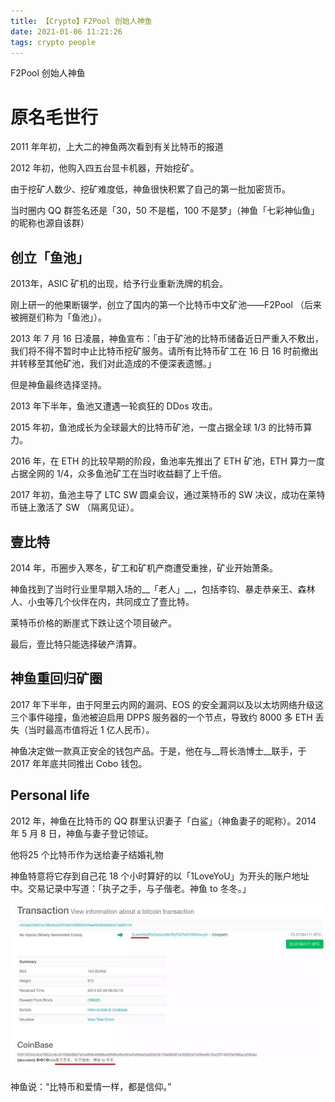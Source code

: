 ```yaml
---
title: 【Crypto】F2Pool 创始人神鱼
date: 2021-01-06 11:21:26
tags: crypto people
---
```


F2Pool 创始人神鱼

# 原名毛世行

2011 年年初，上大二的神鱼两次看到有关比特币的报道

2012 年初，他购入四五台显卡机器，开始挖矿。

由于挖矿人数少、挖矿难度低，神鱼很快积累了自己的第一批加密货币。

当时圈内 QQ 群签名还是「30，50 不是槛，100 不是梦」（神鱼「七彩神仙鱼」的昵称也源自该群）

## 创立「鱼池」
2013年，ASIC 矿机的出现，给予行业重新洗牌的机会。

刚上研一的他果断辍学，创立了国内的第一个比特币中文矿池——F2Pool （后来被拥趸们称为「鱼池」）。

2013 年 7 月 16 日凌晨，神鱼宣布：「由于矿池的比特币储备近日严重入不敷出，我们将不得不暂时中止比特币挖矿服务。请所有比特币矿工在 16 日 16 时前撤出并转移至其他矿池，我们对此造成的不便深表遗憾。」

但是神鱼最终选择坚持。

2013 年下半年，鱼池又遭遇一轮疯狂的 DDos 攻击。

2015 年初，鱼池成长为全球最大的比特币矿池，一度占据全球 1/3 的比特币算力。

2016 年，在 ETH 的比较早期的阶段，鱼池率先推出了 ETH 矿池，ETH 算力一度占据全网的 1/4，众多鱼池矿工在当时收益翻了上千倍。

2017 年初，鱼池主导了 LTC SW 圆桌会议，通过莱特币的 SW 决议，成功在莱特币链上激活了 SW （隔离见证）。

## 壹比特

2014 年，币圈步入寒冬，矿工和矿机产商遭受重挫，矿业开始萧条。

神鱼找到了当时行业里早期入场的__「老人」__，包括李钧、暴走恭亲王、森林人、小虫等几个伙伴在内，共同成立了壹比特。

莱特币价格的断崖式下跌让这个项目破产。

最后，壹比特只能选择破产清算。

## 神鱼重回归矿圈

2017 年下半年，由于阿里云内网的漏洞、EOS 的安全漏洞以及以太坊网络升级这三个事件碰撞，鱼池被迫启用 DPPS 服务器的一个节点，导致约 8000 多 ETH 丢失（当时最高市值将近 1 亿人民币）。

神鱼决定做一款真正安全的钱包产品。于是，他在与__蒋长浩博士__联手，于 2017 年年底共同推出 Cobo 钱包。

## Personal life

2012 年，神鱼在比特币的 QQ 群里认识妻子「白鲨」（神鱼妻子的昵称）。2014 年 5 月 8 日，神鱼与妻子登记领证。

他将25 个比特币作为送给妻子结婚礼物

神鱼特意将它存到自己花 18 个小时算好的以「1LoveYoU」为开头的账户地址中。交易记录中写道：「执子之手，与子偕老。神鱼 to 冬冬。」

![](/images/f2pool-shenyu.png)

神鱼说：“比特币和爱情一样，都是信仰。”

